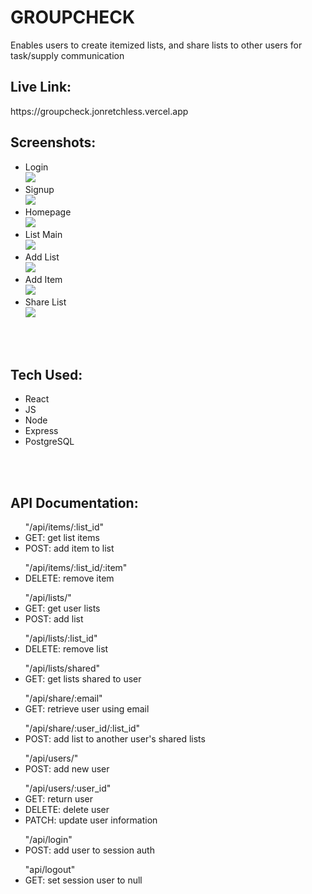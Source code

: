 <h1>GROUPCHECK</h1>
<p> Enables users to create itemized lists, and share lists to other users for task/supply communication</p>
<h2>Live Link:</h2>
<p>https://groupcheck.jonretchless.vercel.app</p>
<h2>Screenshots:</h2>
<ul>
    <li>
        Login
        <br>
        <img src="./src/Images/ScreenshotLogin.jpg">
    </li>
    <li>
        Signup
        <br>
        <img src="./src/Images/ScreenshotSignup.jpg">
    </li>
    <li>
        Homepage
        <br>
        <img src="./src/Images/ScreenshotHomepage.jpg">
    </li>
    <li>
        List Main
        <br>
        <img src="./src/Images/ScreenshotListmain.jpg">
    </li>
    <li>
        Add List
        <br>
        <img src="./src/Images/ScreenshotAddlist.jpg">
    </li>
    <li>
        Add Item
        <br>
        <img src="./src/Images/ScreenshotAdditem.jpg">
    </li>
    <li>
        Share List
        <br>
        <img src="./src/Images/ScreenshotSharelist.jpg">
    </li>
</ul>
<br>
<br>
<h2>Tech Used:</h2>
<ul>
    <li>React</li>
    <li>JS</li>
    <li>Node</li>
    <li>Express</li>
    <li>PostgreSQL</li>
</ul>
<br>
<br>
<h2>API Documentation:</h2>
<ul>
    "/api/items/:list_id"
    <li>
        GET: get list items
    </li>
    <li>
        POST: add item to list
    </li>
</ul>
<ul>
    "/api/items/:list_id/:item"
    <li>
        DELETE: remove item
    </li>
</ul>
<ul>
    "/api/lists/"
    <li>
        GET: get user lists
    </li>
    <li>
        POST: add list
    </li>
</ul>
<ul>
    "/api/lists/:list_id"
    <li>
        DELETE: remove list
    </li>
</ul>
<ul>
    "/api/lists/shared"
    <li>
        GET: get lists shared to user
    </li>
</ul>
<ul>
    "/api/share/:email"
    <li>
        GET: retrieve user using email
    </li>
</ul>
<ul>
    "/api/share/:user_id/:list_id"
    <li>
        POST: add list to another user's shared lists
    </li>
</ul>
<ul>
    "/api/users/"
    <li>
        POST: add new user
    </li>
</ul>
<ul>    
    "/api/users/:user_id"
    <li>
        GET: return user
    </li>
    <li>
        DELETE: delete user
    </li>
    <li>
        PATCH: update user information
    </li>
</ul>
<ul>
    "/api/login"
    <li>
        POST: add user to session auth
    </li>
</ul>
<ul>
    "api/logout"
    <li>
        GET: set session user to null
    </li>
</ul>
